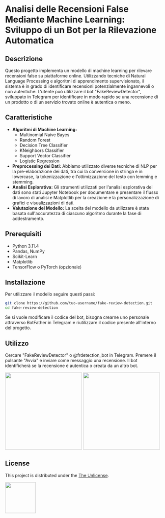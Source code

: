# Analisi delle Recensioni False Mediante Machine Learning: Sviluppo di un Bot per la Rilevazione Automatica

## Descrizione
Questo progetto implementa un modello di machine learning per rilevare recensioni false su piattaforme online. Utilizzando tecniche di Natural Language Processing e algoritmi di apprendimento supervisionato, il sistema è in grado di identificare recensioni potenzialmente ingannevoli o non autentiche. L'utente può utilizzare il bot "FakeReviewDetector", sviluppato in Telegram per identificare in modo rapido se una recensione di un prodotto o di un servizio trovato online è autentica o meno.

## Caratteristiche
- **Algoritmi di Machine Learning:** 
  - Multinomial Naive Bayes
  - Random Forest
  - Decision Tree Classifier
  - KNeighbors Classifier
  - Support Vector Classifier
  - Logistic Regression
- **Preprocessing dei Dati:**
  Abbiamo utilizzato diverse tecniche di NLP per la pre-elaborazione dei dati, tra cui la conversione in stringa e in lowercase, la tokenizzazione e l'ottimizzazione del testo con lemming e stemming.
- **Analisi Esplorativa:**
  Gli strumenti utilizzati per l'analisi esplorativa dei dati sono stati Jupyter Notebook per documentare e presentare il flusso di lavoro di analisi e Matplotlib per la creazione e la personalizzazione di grafici e visualizzazioni di dati.  
- **Valutazione del Modello:** La scelta del modello da utilizzare è stata basata sull'accuratezza di ciascuno algoritmo durante la fase di addestramento.

## Prerequisiti
- Python 3.11.4
- Pandas, NumPy
- Scikit-Learn
- Matplotlib
- TensorFlow o PyTorch (opzionale)

## Installazione
Per utilizzare il modello seguire questi passi:
```bash
git clone https://github.com/tuo-username/fake-review-detection.git
cd fake-review-detection
```
Se si vuole modificare il codice del bot, bisogna crearne uno personale attraverso BotFather in Telegram e riutilizzare il codice presente all'interno del progetto.

## Utilizzo
Cercare "FakeReviewDetector" o @frdetection_bot in Telegram.
Premere il pulsante "Avvia" e inviare come messaggio una recensione. Il bot identificherà se la recensione è autentica o creata da un altro bot.

<p align='center'> 
    <img width="250" src="https://github.com/DomenicoAnzalone/FakeReviewDetection/assets/81223389/ded699df-1157-482c-8eb3-b4e9dd47a042">
    <img width="250" src="https://github.com/DomenicoAnzalone/FakeReviewDetection/assets/81223389/97ece750-5309-486c-8cd3-557d70d29c02">
</p>



## License
This project is distributed under the [The Unlicense](LICENSE).
<p align='left'> 
    <img width="100" src="https://github.com/DomenicoAnzalone/FakeReviewDetection/assets/81223389/cfc25399-b043-4a7f-8029-79fc1cad2e45">
</p>


